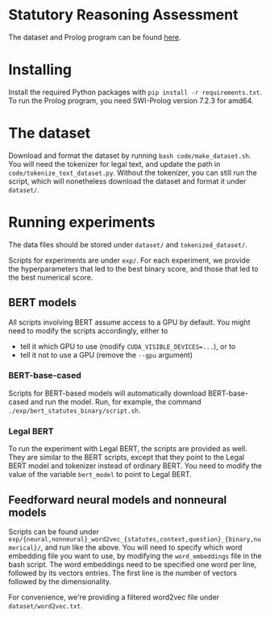 # Statutory Reasoning Assessment
The dataset and Prolog program can be found [here](https://nlp.jhu.edu/law/).

# Installing
Install the required Python packages with `pip install -r requirements.txt`. To run the Prolog program, you need SWI-Prolog version 7.2.3 for amd64.

# The dataset
Download and format the dataset by running `bash code/make_dataset.sh`. You will need the tokenizer for legal text, and update the path in `code/tokenize_text_dataset.py`. Without the tokenizer, you can still run the script, which will nonetheless download the dataset and format it under `dataset/`.

# Running experiments
The data files should be stored under `dataset/` and `tokenized_dataset/`.

Scripts for experiments are under `exp/`. For each experiment, we provide the hyperparameters that led to the best binary score, and those that led to the best numerical score.

## BERT models
All scripts involving BERT assume access to a GPU by default. You might need to modify the scripts accordingly, either to
* tell it which GPU to use (modify `CUDA_VISIBLE_DEVICES=...`), or to 
* tell it not to use a GPU (remove the `--gpu` argument)

### BERT-base-cased
Scripts for BERT-based models will automatically download BERT-base-cased and run the model. Run, for example, the command `./exp/bert_statutes_binary/script.sh`.

### Legal BERT
To run the experiment with Legal BERT, the scripts are provided as well. They are similar to the BERT scripts, except that they point to the Legal BERT model and tokenizer instead of ordinary BERT. You need to modify the value of the variable `bert_model` to point to Legal BERT.

## Feedforward neural models and nonneural models
Scripts can be found under `exp/{neural,nonneural}_word2vec_{statutes,context,question}_{binary,numerical}/`, and run like the above. You will need to specify which word embedding file you want to use, by modifying the `word_embeddings` file in the bash script. The word embeddings need to be specified one word per line, followed by its vectors entries. The first line is the number of vectors followed by the dimensionality.

For convenience, we're providing a filtered word2vec file under `dataset/word2vec.txt`.
